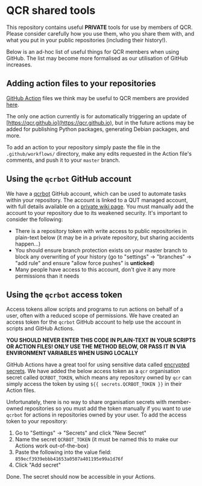 # QCR shared tools

This repository contains useful **PRIVATE** tools for use by members of QCR. Please consider carefully how you use them, who you share them with, and what you put in your public repositories (including their history!).

Below is an ad-hoc list of useful things for QCR members when using GitHub. The list may become more formalised as our utilisation of GitHub increases.

## Adding action files to your repositories

[GitHub Action](https://github.com/features/actions) files we think may be useful to QCR members are provided [here](https://github.com/qcr/tools/tree/master/github_actions).

The only one action currently is for automatically triggering an update of [https://qcr.github.io](https://qcr.github.io), but in the future actions may be added for publishing Python packages, generating Debian packages, and more.

To add an action to your repository simply paste the file in the `.github/workflows/` directory, make any edits requested in the Action file's comments, and push it to your `master` branch.

## Using the `qcrbot` GitHub account

We have a [qcrbot](https://github.com/qcrbot) GitHub account, which can be used to automate tasks within your repository. The account is linked to a QUT managed account, with full details available on a [private wiki page](https://wiki.qut.edu.au/display/cyphy/Shared+account+for+QCR+members). You must manually add the account to your repository due to its weakened security. It's important to consider the following:

- There is a repository token with write access to public repositories in plain-text below (it may be in a private repository, but sharing accidents happen...)
- You should ensure branch protection exists on your master branch to block any overwriting of your history (go to "settings" -> "branches" -> "add rule" and ensure "allow force pushes" is **unticked**)
- Many people have access to this account, don't give it any more permissions than it needs

## Using the `qcrbot` access token

Access tokens allow scripts and programs to run actions on behalf of a user, often with a reduced scope of permissions. We have created an access token for the `qcrbot` GitHub account to help use the account in scripts and GitHub Actions.

**YOU SHOULD NEVER ENTER THIS CODE IN PLAIN-TEXT IN YOUR SCRIPTS OR ACTION FILES! ONLY USE THE METHOD BELOW, OR PASS IT IN VIA ENVIRONMENT VARIABLES WHEN USING LOCALLY**

GitHub Actions have a great tool for using sensitive data called [encrypted secrets](https://docs.github.com/en/free-pro-team@latest/actions/reference/encrypted-secrets). We have added the below access token as a `qcr` organisation secret called `QCRBOT_TOKEN`, which means any repository owned by `qcr` can simply access the token by using `${{ secrets.QCRBOT_TOKEN }}` in their Action files.

Unfortunately, there is no way to share organisation secrets with member-owned repositories so you must add the token manually if you want to use `qcrbot` for actions in repositories owned by your user. To add the access token to your repository:

1. Go to "Settings" -> "Secrets" and click "New Secret"
2. Name the secret `QCRBOT_TOKEN` (it must be named this to make our Actions work out-of-the-box)
3. Paste the following into the value field: `859ecf3939ebbb41653a0507a401195e99a1d76f`
4. Click "Add secret"

Done. The secret should now be accessible in your Actions.
